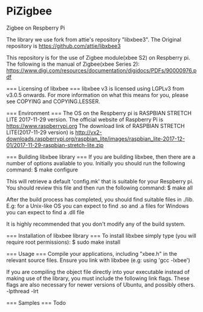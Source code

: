 # PiZigbee
Zigbee on Respberry Pi

The library we use fork from attie's repository "libxbee3". 
The Original repository is https://github.com/attie/libxbee3


This repository is for the use of Zigbee module(xbee S2) on Respberry pi. The following is the manual of Zigbee(xbee Series 2):
https://www.digi.com/resources/documentation/digidocs/PDFs/90000976.pdf


=== Licensing of libxbee ===
libxbee v3 is licensed using LGPLv3 from v3.0.5 onwards. For more
information on what this means for you, please see COPYING and COPYING.LESSER.


=== Environment ===
The OS on the Respberry pi is RASPBIAN STRETCH LITE 2017-11-29 version.
The official website of Raspberry Pi is https://www.raspberrypi.org
The download link of RASPBIAN STRETCH LITE(2017-11-29 version) is http://vx2-downloads.raspberrypi.org/raspbian_lite/images/raspbian_lite-2017-12-01/2017-11-29-raspbian-stretch-lite.zip


=== Building libxbee library ===
If you are building libxbee, then there are a number of options avaliable to you.
Initially you should run the following command:
	$ make configure
	
This will retrieve a default 'config.mk' that is suitable for your Respberry pi. You
should review this file and then run the following command:
	$ make all

	
After the build process has completed, you should find suitable files in ./lib.
E.g: for a Unix-like OS you can expect to find .so and .a files
     for Windows you can expect to find a .dll file

It is highly recommended that you don't modify any of the build system.


=== Installation of libxbee library ===
To install libxbee simply type (you will require root permissions):
  $ sudo make install


=== Usage ===
Compile your applications, including "xbee.h" in the relevant source files.
Ensure you link with libxbee (e.g: using 'gcc -lxbee')

If you are compiling the object file directly into your executable instead
of making use of the library, you must include the following link flags. These
flags are also necessary for newer versions of Ubuntu, and possibly others.
  -lpthread -lrt


=== Samples ===
Todo
